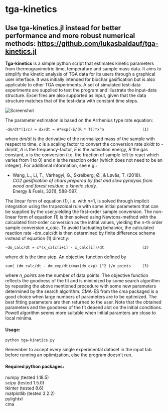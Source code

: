 # tga-kinetics

## Use tga-kinetics.jl instead for better performance and more robust numerical methods: https://github.com/lukasbaldauf/tga-kinetics.jl

**Tga-kinetics** is a simple python script that estimates kinetic parameters from thermogravimetric time, temperature and sample mass data. It aims to simplify the kinetic analysis of TGA data for its users through a graphical user interface. It was initially intended for biochar gasification but is also applicable to other TGA experiments. A set of simulated test-data experiments are supplied to test the program and illustrate the input-data structure. Excel files are also supported as input, given that the data structure matches that of the test-data with constant time steps. 


![Screenshot](https://github.com/lukasbaldauf/tga-kinetics/blob/main/program_screenshot.png)

The parameter estimation is based on the Arrhenius type rate equation:

    -dm/dt*(1/c) = dx/dt = A*exp(-E/(R * T))*x^n                 (1)

where *dm/dt* is the derivative of the normalized mass of the sample with respect to time, *c* is a scaling factor to convert the conversion rate *dx/dt* to  *-dm/dt*, *A* is the frequency-factor, *E* is the activation energy, *R* the gas constant, *x* is the conversion (i.e. the  fraction of sample left to react which varies from 1 to 0) and *n* is the reaction order (which does not need to be an integer). For additional information, see e.g.: 

- Wang, L., Li, T., Várhegyi, G., Skreiberg, Ø., & Løvås, T. (2018).  
*CO2 gasification of chars prepared by fast and slow pyrolysis from wood and forest residue: a kinetic study.*  
Energy & Fuels, 32(1), 588-597. 

The linear form of equation (1), i.e. with *n*=1, is solved through implicit integration using the trapezoidal rule with some initial parameters that can be supplied by the user,yielding the first-order sample conversion. The non-linear form of equation (1) is then solved using Newtons-method with the calculated first-order conversion as the intital values, yielding the n-th order sample conversion *x_calc*. To avoid fluctuating behaivior, the calculated reaction rate -dm_calc/dt is then determined by finite difference scheme instead of equation (1) directly: 

    -dm_calc/dt = c*(x_calc[i+1] - x_calc[i])/dt                 (2)
  
where *dt* is the time step. An objective function defined by

    sum( (dm_calc/dt - dm_exp/dt)/max(dm_exp) )^2 )/n_points     (3)

where *n_points* are the number of data points. The objective function reflects the goodness of the fit and is minimized by some search algorithm by repeating the above mentioned procedure with some new parameters determined by the search algorithm. CMA-ES from the cma packaged is a good choice when large numbers of parameters are to be optimized. The best fitting parameters are then returned to the user. Note that the obtained parameters and the goodness of the fit depend alot on the initial conditions. Powell algorithm seems more suitable when initial paramters are close to local minima.

#### Usage:  
    python tga-kinetics.py
Remember to accept every single experimental dataset in the input tab before running an optimization, else the program doesn't run.

#### Required python packages:  
numpy (tested 1.18.5)  
scipy (tested 1.5.0)  
tkinter (tested 8.6)  
matplotlib (tested 3.2.2)  
pylightxl  
cma
